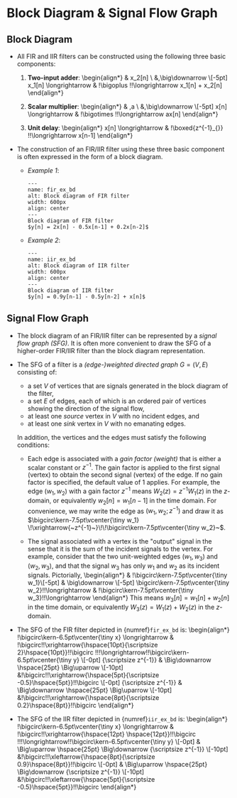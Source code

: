 # Block Diagram & Signal Flow Graph

## Block Diagram
* All FIR and IIR filters can be constructed using the following three
  basic components:
  1. **Two-input adder**:
    \begin{align*}
    & x_2[n] \\
    &\,\big\downarrow \\[-5pt]
    x_1[n] \longrightarrow & \!\bigoplus \!\!\longrightarrow  x_1[n] + x_2[n]
    \end{align*}

  2. **Scalar multiplier**:
    \begin{align*}
    & \,a \\
    &\,\big\downarrow \\[-5pt]
    x[n] \longrightarrow & \!\bigotimes \!\!\longrightarrow  ax[n]
    \end{align*}

  3. **Unit delay**:
    \begin{align*}
    x[n] \longrightarrow & \!\boxed{z^{-1}_{}} \!\!\longrightarrow  x[n-1]
    \end{align*}

* The construction of an FIR/IIR filter using these three basic
  component is often expressed in the form of a block diagram.
  - *Example 1*:
    ```{figure} ../figs/fir_ex_bd.jpg
    ---
    name: fir_ex_bd
    alt: Block diagram of FIR filter
    width: 600px
    align: center
    ---
    Block diagram of FIR filter
    $y[n] = 2x[n] - 0.5x[n-1] + 0.2x[n-2]$
    ```
  - *Example 2*:
    ```{figure} ../figs/iir_ex_bd.jpg
    ---
    name: iir_ex_bd
    alt: Block diagram of IIR filter
    width: 600px
    align: center
    ---
    Block diagram of IIR filter
    $y[n] = 0.9y[n-1] - 0.5y[n-2] + x[n]$
    ```

## Signal Flow Graph
* The block diagram of an FIR/IIR filter can be represented by a
  *signal flow graph (SFG)*. It is often more convenient to draw the SFG
  of a higher-order FIR/IIR filter than the block diagram
  representation.

* The SFG of a filter is a *(edge-)weighted directed graph* $G=(V,E)$ consisting of:
  - a set $V$ of vertices that are signals generated in the block
    diagram of the filter,
  - a set $E$ of edges, each of which is an ordered pair of vertices
    showing the direction of the signal flow,
  - at least one *source* vertex in $V$ with no incident edges, and 
  - at least one *sink* vertex in $V$ with no emanating edges.
  
  In addition, the vertices and the edges must satisfy the following
  conditions:
  - Each edge is associated with a *gain factor (weight)* that is
    either a scalar constant or $z^{-1}$. The gain factor is applied
    to the first signal (vertex) to obtain the second signal (vertex)
    of the edge. If no gain factor is specified, the default value of
    $1$ applies.  For example, the edge $(w_1,w_2)$ with a gain factor
    $z^{-1}$ means $W_2(z) = z^{-1} W_1(z)$ in the $z$-domain, or
    equivalently $w_2[n] = w_1[n-1]$ in the time domain. For
    convenience, we may write the edge as $(w_1, w_2; {z^{-1})}$ and
    draw it as $\bigcirc\kern-7.5pt\vcenter{\tiny w_1}
    \!\xrightarrow{~z^{-1}~}\!\!\bigcirc\kern-7.5pt\vcenter{\tiny
    w_2}~$.

  - The signal associated with a vertex is the "output" signal in the
    sense that it is the sum of the incident signals to the
    vertex. For example, consider that the two unit-weighted edges
    $(w_1,w_3)$ and $(w_2,w_3)$, and that the signal $w_3$ has only
    $w_1$ and $w_2$ as its incident signals. Pictorially, 
    \begin{align*}
    & \!\bigcirc\kern-7.5pt\vcenter{\tiny w_1}\\[-5pt]
    & \big\downarrow \\[-5pt]
    \bigcirc\kern-7.5pt\vcenter{\tiny w_2}\!\!\longrightarrow &
    \!\bigcirc\kern-7.5pt\vcenter{\tiny w_3}\!\!\longrightarrow 
    \end{align*}
    This means $w_3[n] =
    w_1[n]+w_2[n]$ in the time domain, or equivalently $W_3(z) =
    W_1(z)+W_2(z)$ in the $z$-domain.

* The SFG of the FIR filter depicted in {numref}`fir_ex_bd` is:
    \begin{align*}
    \!\bigcirc\kern-6.5pt\vcenter{\tiny x} \longrightarrow
    &
    \!\bigcirc\!\!\xrightarrow{\hspace{10pt}{\scriptsize
    2}\hspace{10pt}}\!\!\bigcirc
    \!\!\!\longrightarrow\!\!\bigcirc\kern-6.5pt\vcenter{\tiny y}
    \\[-0pt]
    {\scriptsize z^{-1}} & \Big\downarrow  \hspace{25pt}
    \Big\uparrow
    \\[-10pt]
     &\!\bigcirc\!\!\xrightarrow{\hspace{5pt}{\scriptsize
    -0.5}\hspace{5pt}}\!\!\bigcirc
    \\[-0pt]
     {\scriptsize z^{-1}} & \Big\downarrow  \hspace{25pt}
    \Big\uparrow
    \\[-10pt]
    &\!\bigcirc\!\!\xrightarrow{\hspace{8pt}{\scriptsize
    0.2}\hspace{8pt}}\!\!\bigcirc
    \end{align*}

* The SFG of the IIR filter depicted in {numref}`iir_ex_bd` is:
    \begin{align*}
    \!\bigcirc\kern-6.5pt\vcenter{\tiny x} \longrightarrow
    &
    \!\bigcirc\!\!\xrightarrow{\hspace{12pt} \hspace{12pt}}\!\!\bigcirc
    \!\!\!\longrightarrow\!\!\bigcirc\kern-6.5pt\vcenter{\tiny y}
    \\[-0pt]
   & \Big\uparrow  \hspace{25pt}
    \Big\downarrow  {\scriptsize z^{-1}} 
    \\[-10pt]
     &\!\bigcirc\!\!\xleftarrow{\hspace{8pt}{\scriptsize
    0.9}\hspace{8pt}}\!\!\bigcirc
    \\[-0pt]
   & \Big\uparrow  \hspace{25pt}
    \Big\downarrow  {\scriptsize z^{-1}} 
    \\[-10pt]
    &\!\bigcirc\!\!\xleftarrow{\hspace{5pt}{\scriptsize
    -0.5}\hspace{5pt}}\!\!\bigcirc
    \end{align*}
 

